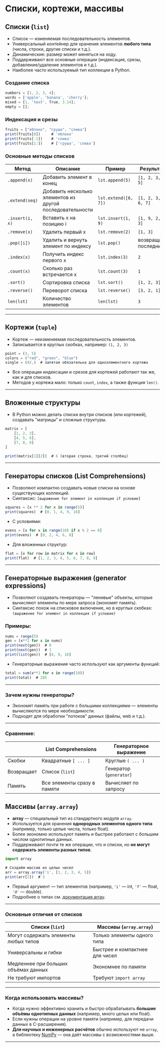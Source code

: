 # Списки, кортежи, массивы

## Списки (`list`)

- Список — изменяемая последовательность элементов.
- Универсальный контейнер для хранения элементов **любого типа** (числа, строки, другие списки и т.д.).
- Динамические: размер может меняться на ходу.
- Поддерживают все основные операции (индексация, срезы, добавление/удаление элементов и т.д.).
- Наиболее часто используемый тип коллекции в Python.

### Создание списка

```jsx
numbers = [1, 2, 3, 4];
words = ['apple', 'banana', 'cherry'];
mixed = [1, 'text', True, 3.14];
empty = [];
```

### Индексация и срезы

```jsx
fruits = ["яблоко", "груша", "слива"]
print(fruits[0])     # 'яблоко'
print(fruits[-1])    # 'слива'
print(fruits[1:])    # ['груша', 'слива']
```

### Основные методы списков

| Метод           | Описание                                                  | Пример               | Результат            |
| --------------- | --------------------------------------------------------- | -------------------- | -------------------- |
| `.append(x)`    | Добавить элемент в конец                                  | `lst.append(5)`      | `[1, 2, 3, 5]`       |
| `.extend(seq)`  | Добавить несколько элементов из другой последовательности | `lst.extend([6, 7])` | `[1, 2, 3, 6, 7]`    |
| `.insert(i, x)` | Вставить x на позицию i                                   | `lst.insert(1, 9)`   | `[1, 9, 2, 3]`       |
| `.remove(x)`    | Удалить первый x                                          | `lst.remove(2)`      | `[1, 3]`             |
| `.pop([i])`     | Удалить и вернуть элемент по индексу                      | `lst.pop()`          | возвращает последний |
| `.index(x)`     | Получить индекс первого x                                 | `lst.index(3)`       | `2`                  |
| `.count(x)`     | Сколько раз встречается x                                 | `lst.count(3)`       | `1`                  |
| `.sort()`       | Сортировка списка                                         | `lst.sort()`         | `[1, 2, 3]`          |
| `.reverse()`    | Переворот списка                                          | `lst.reverse()`      | `[3, 2, 1]`          |
| `len(lst)`      | Количество элементов                                      | `len(lst)`           | `3`                  |

---

## Кортежи (`tuple`)

- Кортеж — неизменяемая последовательность элементов.
- Записывается в круглых скобках, например: `(1, 2, 3)`

```jsx
point = (3, 5)
colors = ("red", "green", "blue")
single = (42,)  # запятая обязательна для одноэлементного кортежа
```

- Все операции индексации и срезов для кортежей работают так же, как и для списков.
- Методов у кортежа мало: только `count`, `index`, а также функция `len()`.

---

## Вложенные структуры

- В Python можно делать списки внутри списков (или кортежей), создавать "матрицы" и сложные структуры.

```jsx
matrix = [
    [1, 2, 3],
    [4, 5, 6],
    [7, 8, 9]
]

print(matrix[1][2])  # 6 (вторая строка, третий столбец)
```

---

## Генераторы списков (List Comprehensions)

- Позволяют компактно создавать новые списки на основе существующих коллекций.
- Синтаксис: `[выражение for элемент in коллекция if условие]`

```jsx
squares = [x ** 2 for x in range(5)]
print(squares)  # [0, 1, 4, 9, 16]
```

- С условиями:

```jsx
evens = [x for x in range(10) if x % 2 == 0]
print(evens)  # [0, 2, 4, 6, 8]
```

- Для вложенных структур:

```jsx
flat = [x for row in matrix for x in row]
print(flat)  # [1, 2, 3, 4, 5, 6, 7, 8, 9]
```

---

## Генераторные выражения (generator expressions)

- Позволяют создавать генераторы — "ленивые" объекты, которые вычисляют элементы по мере запроса (экономят память).
- Синтаксис похож на списковое включение, но в круглых скобках: `(выражение for элемент in коллекция if условие)`

### Примеры:

```jsx
nums = range(5)
gen = (x**2 for x in nums)
print(next(gen))  # 0
print(next(gen))  # 1
print(list(gen))  # [4, 9, 16]
```

- Генераторные выражения часто используют как аргументы функций:

```jsx
total = sum(x**2 for x in range(10))
print(total)  # 285
```

---

### Зачем нужны генераторы?

- Экономят память при работе с большими коллекциями — элементы вычисляются по мере необходимости.
- Подходят для обработки "потоков" данных (файлы, web и т.д.).

---

### Сравнение:

|            | List Comprehensions         | Генераторное выражение  |
| ---------- | --------------------------- | ----------------------- |
| Скобки     | Квадратные `[ ... ]`        | Круглые `( ... )`       |
| Возвращает | Список (`list`)             | Генератор (`generator`) |
| Память     | Все элементы сразу в памяти | Вычисляет по запросу    |

## Массивы (`array.array`)

- **array** — специальный тип из стандартного модуля `array`.
- Используется для хранения **однородных элементов одного типа** (например, только целые числа, только float).
- Более экономно используют память и быстрее работают с большим числом однотипных данных.
- Поддерживают почти те же операции, что и списки, но **не могут содержать элементы разных типов**.

```jsx
import array

# Создаём массив из целых чисел
arr = array.array('i', [1, 2, 3, 4, 5])
print(arr[2])  # 3
```

- Первый аргумент — тип элементов (например, `'i'` — int, `'f'` — float, `'d'` — double).
- Подробнее о типах см. [документация array](https://docs.python.org/3/library/array.html).

---

### Основные отличия от списков

| Списки (`list`)                      | Массивы (`array.array`)        |
| ------------------------------------ | ------------------------------ |
| Могут содержать элементы любых типов | Только элементы одного типа    |
| Универсальны и гибки                 | Быстрее и компактнее для чисел |
| Медленнее при больших объёмах данных | Экономнее по памяти            |
| Не требуют импортов                  | Требуют `import array`         |

---

### Когда использовать массивы?

- Когда нужно эффективно хранить и быстро обрабатывать **большие объёмы однотипных данных** (например, много целых или float).
- Если нужны операции на уровне памяти (например, для передачи данных в C-расширения).
- **Для научных и инженерных расчётов** обычно используют не `array`, а библиотеку [NumPy](https://numpy.org/) — она даёт массивы с возможностями выше.

---

